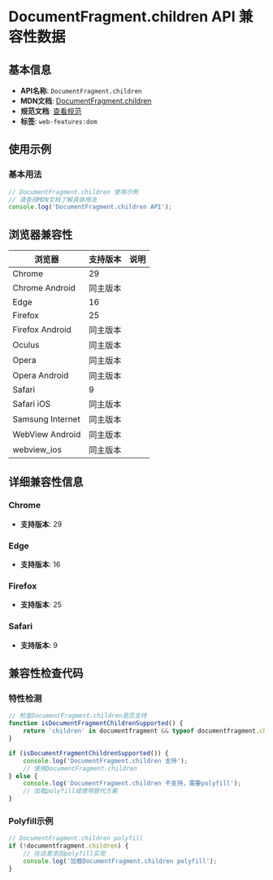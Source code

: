 # DocumentFragment.children API 兼容性数据

## 基本信息

- **API名称**: `DocumentFragment.children`
- **MDN文档**: [DocumentFragment.children](https://developer.mozilla.org/docs/Web/API/DocumentFragment/children)
- **规范文档**: [查看规范](https://dom.spec.whatwg.org/#ref-for-dom-parentnode-children①)
- **标签**: `web-features:dom`

## 使用示例

### 基本用法

```javascript
// DocumentFragment.children 使用示例
// 请查阅MDN文档了解具体用法
console.log('DocumentFragment.children API');
```

## 浏览器兼容性

| 浏览器 | 支持版本 | 说明 |
|--------|----------|------|
| Chrome | 29 |  |
| Chrome Android | 同主版本 |  |
| Edge | 16 |  |
| Firefox | 25 |  |
| Firefox Android | 同主版本 |  |
| Oculus | 同主版本 |  |
| Opera | 同主版本 |  |
| Opera Android | 同主版本 |  |
| Safari | 9 |  |
| Safari iOS | 同主版本 |  |
| Samsung Internet | 同主版本 |  |
| WebView Android | 同主版本 |  |
| webview_ios | 同主版本 |  |

## 详细兼容性信息

### Chrome

- **支持版本**: 29

### Edge

- **支持版本**: 16

### Firefox

- **支持版本**: 25

### Safari

- **支持版本**: 9

## 兼容性检查代码

### 特性检测

```javascript
// 检查DocumentFragment.children是否支持
function isDocumentFragmentChildrenSupported() {
    return 'children' in documentfragment && typeof documentfragment.children === 'function';
}

if (isDocumentFragmentChildrenSupported()) {
    console.log('DocumentFragment.children 支持');
    // 使用DocumentFragment.children
} else {
    console.log('DocumentFragment.children 不支持，需要polyfill');
    // 加载polyfill或使用替代方案
}
```

### Polyfill示例

```javascript
// DocumentFragment.children polyfill
if (!documentfragment.children) {
    // 在这里添加polyfill实现
    console.log('加载DocumentFragment.children polyfill');
}
```

